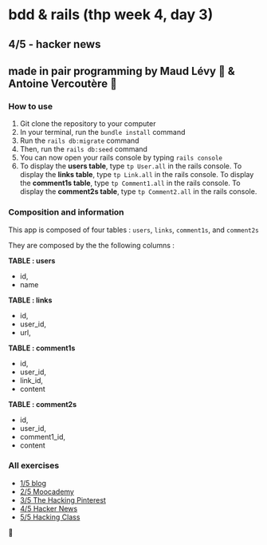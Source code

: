 # bdd & rails (thp week 4, day 3)

## 4/5 - hacker news 

## made in pair programming by Maud Lévy :fried_shrimp: & Antoine Vercoutère :poultry_leg:

### How to use

1. Git clone the repository to your computer
2. In your terminal, run the `bundle install` command
3. Run the `rails db:migrate` command
4. Then, run the `rails db:seed` command
5. You can now open your rails console by typing `rails console`
6. To display the **users table**, type `tp User.all` in the rails console. To display the **links table**, type `tp Link.all` in the rails console. To display the **comment1s table**, type `tp Comment1.all` in the rails console. To display the **comment2s table**, type `tp Comment2.all` in the rails console.


### Composition and information

This app is composed of four tables : `users`, `links`, `comment1s`, and `comment2s`

They are composed by the the following columns :

**TABLE : users**
* id,
* name

**TABLE : links** 
* id,
* user_id,
* url,

**TABLE : comment1s** 
* id,
* user_id,
* link_id,
* content

**TABLE : comment2s** 
* id,
* user_id,
* comment1_id,
* content


### All exercises

* [1/5 blog](https://github.com/avnd26/0_rails_blog "#")
* [2/5 Moocademy](https://github.com/mlla0/1_rails_moocademy "#")
* [3/5 The Hacking Pinterest](https://github.com/mlla0/2_rails_hacking_pinterest "#")
* [4/5 Hacker News](https://github.com/mlla0/3_rails_hacker_news "#")
* [5/5 Hacking Class](https://github.com/mlla0/4_hacking_class "#")

:kiss: